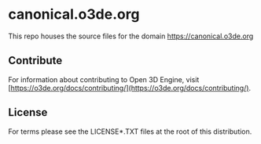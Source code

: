 # canonical.o3de.org

This repo houses the source files for the domain https://canonical.o3de.org

## Contribute
For information about contributing to Open 3D Engine, visit [https://o3de.org/docs/contributing/](https://o3de.org/docs/contributing/).

## License
For terms please see the LICENSE*.TXT files at the root of this distribution.
